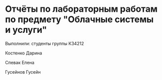 # Отчёты по лабораторным работам по предмету "Облачные системы и услуги"

Выполнили: студенты группы К34212 

Костенко Дарина

Спевак Елена

Гусейнов Гусейн
